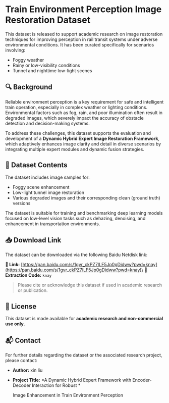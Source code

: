 # Train Environment Perception Image Restoration Dataset

This dataset is released to support academic research on image restoration techniques for improving perception in rail transit systems under adverse environmental conditions. It has been curated specifically for scenarios involving:

- Foggy weather
- Rainy or low-visibility conditions
- Tunnel and nighttime low-light scenes

## 🔍 Background

Reliable environment perception is a key requirement for safe and intelligent train operation, especially in complex weather or lighting conditions. Environmental factors such as fog, rain, and poor illumination often result in degraded images, which severely impact the accuracy of obstacle detection and decision-making systems.

To address these challenges, this dataset supports the evaluation and development of a **Dynamic Hybrid Expert Image Restoration Framework**, which adaptively enhances image clarity and detail in diverse scenarios by integrating multiple expert modules and dynamic fusion strategies.

## 📁 Dataset Contents

The dataset includes image samples for:

- Foggy scene enhancement
- Low-light tunnel image restoration
- Various degraded images and their corresponding clean (ground truth) versions

The dataset is suitable for training and benchmarking deep learning models focused on low-level vision tasks such as dehazing, denoising, and enhancement in transportation environments.

## 📥 Download Link

The dataset can be downloaded via the following Baidu Netdisk link:

**🔗 Link:** [https://pan.baidu.com/s/1gvr_ckPZ7ILF5Jp0gDidww?pwd=knay](https://pan.baidu.com/s/1gvr_ckPZ7ILF5Jp0gDidww?pwd=knay)\
**🔑 Extraction Code:** `knay`

> Please cite or acknowledge this dataset if used in academic research or publication.

## 📜 License

This dataset is made available for **academic research and non-commercial use only**.

## 📬 Contact

For further details regarding the dataset or the associated research project, please contact:

- **Author:** xin liu
- **Project Title:** *A Dynamic Hybrid Expert Framework with Encoder-Decoder Interaction for Robust
  *

  Image Enhancement in Train Environment Perception
